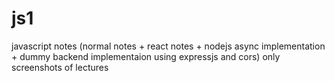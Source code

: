 # js1
javascript notes (normal notes + react notes + nodejs async implementation + dummy backend implementaion using expressjs and cors) only screenshots of lectures

